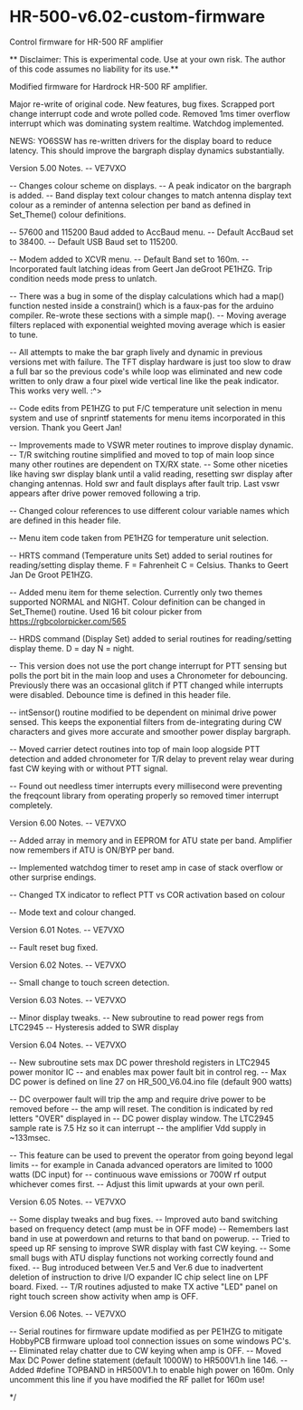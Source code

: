# HR-500-v6.02-custom-firmware

Control firmware for HR-500 RF amplifier

\*\* Disclaimer: This is experimental code. Use at your own risk. The author of this code assumes no liability for its use.\*\*



Modified firmware for Hardrock HR-500 RF amplifier.

Major re-write of original code. New features, bug fixes.
Scrapped port change interrupt code and wrote polled code. Removed 1ms timer overflow interrupt which was dominating system realtime. Watchdog implemented.

NEWS: YO6SSW has re-written drivers for the display board to reduce latency. This should improve the bargraph display dynamics substantially.

Version 5.00 Notes. -- VE7VXO

-- Changes colour scheme on displays. -- A peak indicator on the bargraph is added. -- Band display text colour changes to match antenna display text colour as a reminder of antenna selection per band as defined in Set\_Theme() colour definitions.

-- 57600 and 115200 Baud added to AccBaud menu. -- Default AccBaud set to 38400. -- Default USB Baud set to 115200.

-- Modem added to XCVR menu. -- Default Band set to 160m. -- Incorporated fault latching ideas from Geert Jan deGroot PE1HZG. Trip condition needs mode press to unlatch.

-- There was a bug in some of the display calculations which had a map() function nested inside a constrain() which is a faux-pas for the arduino compiler. Re-wrote these sections with a simple map(). -- Moving average filters replaced with exponential weighted moving average which is easier to tune.

-- All attempts to make the bar graph lively and dynamic in previous versions met with failure.
The TFT display hardware is just too slow to draw a full bar so the previous code's while loop was eliminated and new code written to only draw a four pixel wide vertical line like the peak indicator.
This works very well. :^>

-- Code edits from PE1HZG to put F/C temperature unit selection in menu system and use of snprintf statements for menu items incorporated in this version. Thank you Geert Jan!

-- Improvements made to VSWR meter routines to improve display dynamic. -- T/R switching routine simplified and moved to top of main loop since many other routines are dependent on TX/RX state. -- Some other niceties like having swr display blank until a valid reading, resetting swr display after changing antennas. Hold swr and fault displays after fault trip. Last vswr appears after drive power removed following a trip.

-- Changed colour references to use different colour variable names which are defined in this header file.

-- Menu item code taken from PE1HZG for temperature unit selection.

-- HRTS command (Temperature units Set) added to serial routines for reading/setting display theme. F = Fahrenheit C = Celsius. Thanks to Geert Jan De Groot PE1HZG.

-- Added menu item for theme selection. Currently only two themes supported NORMAL and NIGHT.
Colour definition can be changed in Set\_Theme() routine. Used 16 bit colour picker from https://rgbcolorpicker.com/565

-- HRDS command (Display Set) added to serial routines for reading/setting display theme. D = day N = night.

-- This version does not use the port change interrupt for PTT sensing but polls the port bit in the main loop and uses a Chronometer for debouncing. Previously there was an occasional glitch if PTT changed while interrupts were disabled. Debounce time is defined in this header file.

-- intSensor() routine modified to be dependent on minimal drive power sensed. This keeps the exponential filters from de-integrating during CW characters and gives more accurate and smoother power display bargraph.

-- Moved carrier detect routines into top of main loop alogside PTT detection and added chronometer for T/R delay to prevent relay wear during fast CW keying with or without PTT signal.

-- Found out needless timer interrupts every millisecond were preventing the freqcount library from operating properly so removed timer interrupt completely.


Version 6.00 Notes. -- VE7VXO

-- Added array in memory and in EEPROM for ATU state per band. Amplifier now remembers if ATU is ON/BYP per band.

-- Implemented watchdog timer to reset amp in case of stack overflow or other surprise endings.

-- Changed TX indicator to reflect PTT vs COR activation based on colour

-- Mode text and colour changed.


Version 6.01 Notes. -- VE7VXO

-- Fault reset bug fixed.


Version 6.02 Notes. -- VE7VXO

-- Small change to touch screen detection.


Version 6.03 Notes. -- VE7VXO

-- Minor display tweaks.
-- New subroutine to read power regs from LTC2945
-- Hysteresis added to SWR display


Version 6.04 Notes. -- VE7VXO

-- New subroutine sets max DC power threshold registers in LTC2945 power monitor IC
-- and enables max power fault bit in control reg.
-- Max DC power is defined on line 27 on HR\_500\_V6.04.ino file (default 900 watts)

-- DC overpower fault will trip the amp and require drive power to be removed before
-- the amp will reset.  The condition is indicated by red letters "OVER" displayed in
-- DC power display window.  The LTC2945 sample rate is 7.5 Hz so it can interrupt
-- the amplifier Vdd supply in ~133msec.

-- This feature can be used to prevent the operator from going beyond legal limits
-- for example in Canada advanced operators are limited to 1000 watts (DC input) for
-- continuous wave emissions or 700W rf output whichever comes first.
-- Adjust this limit upwards at your own peril.



Version 6.05 Notes. -- VE7VXO

-- Some display tweaks and bug fixes.
-- Improved auto band switching based on frequency detect (amp must be in OFF mode)
-- Remembers last band in use at powerdown and returns to that band on powerup.
-- Tried to speed up RF sensing to improve SWR display with fast CW keying.
-- Some small bugs with ATU display functions not working correctly found and fixed.
-- Bug introduced between Ver.5 and Ver.6 due to inadvertent deletion of instruction
   to drive I/O expander IC chip select line on LPF board. Fixed.
-- T/R routines adjusted to make TX active "LED" panel on right touch screen show
   activity when amp is OFF.

 Version 6.06 Notes. -- VE7VXO

  -- Serial routines for firmware update modified as per PE1HZG to mitigate HobbyPCB
     firmware upload tool connection issues on some windows PC's. 
  -- Eliminated relay chatter due to CW keying when amp is OFF.
  -- Moved Max DC Power define statement (default 1000W) to HR500V1.h line 146.
  -- Added #define TOPBAND in HR500V1.h to enable high power on 160m.  Only uncomment
     this line if you have modified the RF pallet for 160m use!
    

\*/


